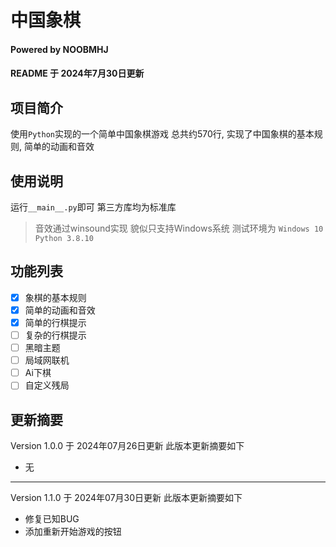 # 中国象棋
#### Powered by NOOBMHJ
#### README 于 2024年7月30日更新
## 项目简介
使用`Python`实现的一个简单中国象棋游戏
总共约570行, 实现了中国象棋的基本规则, 简单的动画和音效
## 使用说明
运行`__main__.py`即可
第三方库均为标准库
> 音效通过winsound实现 貌似只支持Windows系统
> 测试环境为 `Windows 10 Python 3.8.10`
## 功能列表
- [x] 象棋的基本规则
- [x] 简单的动画和音效
- [x] 简单的行棋提示
- [ ] 复杂的行棋提示
- [ ] 黑暗主题
- [ ] 局域网联机
- [ ] Ai下棋
- [ ] 自定义残局 
## 更新摘要
Version 1.0.0 于 2024年07月26日更新
此版本更新摘要如下
- 无
---
Version 1.1.0 于 2024年07月30日更新
此版本更新摘要如下
- 修复已知BUG
- 添加重新开始游戏的按钮

